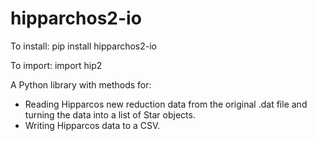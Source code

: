hipparchos2-io
===============

To install:
    pip install hipparchos2-io

To import:
    import hip2

A Python library with methods for:
* Reading Hipparcos new reduction data from the original .dat file and turning the data into a list of Star objects.
* Writing Hipparcos data to a CSV.
